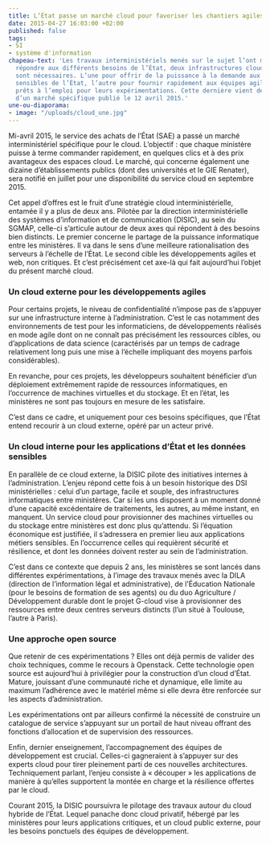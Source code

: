 ```yaml
---
title: L’État passe un marché cloud pour favoriser les chantiers agiles de l’administration
date: 2015-04-27 16:03:00 +02:00
published: false
tags:
- SI
- système d'information
chapeau-text: 'Les travaux interministériels menés sur le sujet l’ont montré : pour
  répondre aux différents besoins de l’État, deux infrastructures cloud distinctes
  sont nécessaires. L’une pour offrir de la puissance à la demande aux applications
  sensibles de l’État, l’autre pour fournir rapidement aux équipes agiles des espaces
  prêts à l’emploi pour leurs expérimentations. Cette dernière vient de faire l’objet
  d’un marché spécifique publié le 12 avril 2015.'
une-ou-diaporama:
- image: "/uploads/cloud_une.jpg"
---
```


Mi-avril 2015, le service des achats de l’État (SAE) a passé un marché interministériel spécifique pour le cloud. L’objectif : que chaque ministère puisse à terme commander rapidement, en quelques clics et à des prix avantageux des espaces cloud. Le marché, qui concerne également une dizaine d’établissements publics (dont des universités et le GIE Renater), sera notifié en juillet pour une disponibilité du service cloud en septembre 2015.

Cet appel d’offres est le fruit d’une stratégie cloud interministérielle, entamée il y a plus de deux ans. Pilotée par la direction interministérielle des systèmes d’information et de communication (DISIC), au sein du SGMAP, celle-ci s’articule autour de deux axes qui répondent à des besoins bien distincts. Le premier concerne le partage de la puissance informatique entre les ministères. Il va dans le sens d’une meilleure rationalisation des serveurs à l’échelle de l’État. Le second cible les développements agiles et web, non critiques. Et c’est précisément cet axe-là qui fait aujourd’hui l’objet du présent marché cloud.
<br>
### Un cloud externe pour les développements agiles

Pour certains projets, le niveau de confidentialité n’impose pas de s’appuyer sur une infrastructure interne à l’administration. C’est le cas notamment des environnements de test pour les informaticiens, de développements réalisés en mode agile dont on ne connaît pas précisément les ressources cibles, ou d’applications de data science (caractérisés par un temps de cadrage relativement long puis une mise à l’échelle impliquant des moyens parfois considérables).

En revanche, pour ces projets, les développeurs souhaitent bénéficier d’un déploiement extrêmement rapide de ressources informatiques, en l’occurrence de machines virtuelles et du stockage. Et en l’état, les ministères ne sont pas toujours en mesure de les satisfaire.

C’est dans ce cadre, et uniquement pour ces besoins spécifiques, que l’État entend recourir à un cloud externe, opéré par un acteur privé.
<br>
### Un cloud interne pour les applications d’État et les données sensibles

En parallèle de ce cloud externe, la DISIC pilote des initiatives internes à l’administration. L’enjeu répond cette fois à un besoin historique des DSI ministérielles : celui d’un partage, facile et souple, des infrastructures informatiques entre ministères. Car si les uns disposent à un moment donné d’une capacité excédentaire de traitements, les autres, au même instant, en manquent. Un service cloud pour provisionner des machines virtuelles ou du stockage entre ministères est donc plus qu’attendu. Si l’équation économique est justifiée, il s’adressera en premier lieu aux applications métiers sensibles. En l’occurrence celles qui requièrent sécurité et résilience, et dont les données doivent rester au sein de l’administration.

C’est dans ce contexte que depuis 2 ans, les ministères se sont lancés dans différentes expérimentations, à l’image des travaux menés avec la DILA (direction de l’information légal et administrative), de l’Éducation Nationale (pour le besoins de formation de ses agents) ou du duo Agriculture / Développement durable dont le projet G-cloud vise à provisionner des ressources entre deux centres serveurs distincts (l’un situé à Toulouse, l’autre à Paris).
<br>
### Une approche open source

Que retenir de ces expérimentations ? Elles ont déjà permis de valider des choix techniques, comme le recours à Openstack. Cette technologie open source est aujourd’hui à privilégier pour la construction d’un cloud d’État. Mature, jouissant d’une communauté riche et dynamique, elle limite au maximum l’adhérence avec le matériel même si elle devra être renforcée sur les aspects d’administration.

Les expérimentations ont par ailleurs confirmé la nécessité de construire un catalogue de service s’appuyant sur un portail de haut niveau offrant des fonctions d’allocation et de supervision des ressources.

Enfin, dernier enseignement, l’accompagnement des équipes de développement est crucial. Celles-ci gagneraient à s’appuyer sur des experts cloud pour tirer pleinement parti de ces nouvelles architectures. Techniquement parlant, l’enjeu consiste à « découper » les applications de manière à qu’elles supportent la montée en charge et la résilience offertes par le cloud.

Courant 2015, la DISIC poursuivra le pilotage des travaux autour du cloud hybride de l’État. Lequel panache donc cloud privatif, hébergé par les ministères pour leurs applications critiques, et un cloud public externe, pour les besoins ponctuels des équipes de développement. 
